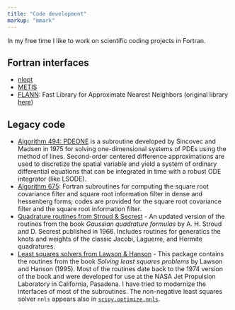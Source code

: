 ```yaml
---
title: "Code development"
markup: "mmark"
---
```


In my free time I like to work on scientific coding projects in Fortran.

## Fortran interfaces
* [nlopt](https://github.com/ivan-pi/nlopt)
* [METIS](https://github.com/ivan-pi/fmetis)
* [FLANN](https://github.com/ivan-pi/flann):
Fast Library for Approximate Nearest Neighbors (original library [here](http://people.cs.ubc.ca/~mariusm/flann))


## Legacy code
* [Algorithm 494: PDEONE](https://github.com/ivan-pi/TOMS-494) is a subroutine developed by Sincovec and Madsen in 1975 for solving one-dimensional systems of PDEs using the method of lines. Second-order centered difference approximations are used to discretize the spatial variable and yield a system of ordinary differential equations that can be integrated in time with a robust ODE integrator (like LSODE).
* [Algorithm 675](https://github.com/ivan-pi/TOMS-Algorithm-675): Fortran subroutines for computing the square root covariance filter and square root information filter in dense and hessenberg forms; codes are provided for the square root covariance filter and the square root information filter.
* [Quadrature routines from Stroud & Secrest](https://github.com/ivan-pi/stroud_quad) - An updated version of the routines from the book *Gaussian quadrature formulas* by A. H. Stroud and D. Secrest published in 1966. Includes routines for generatics the knots and weights of the classic Jacobi, Laguerre, and Hermite quadratures.
* [Least squares solvers from Lawson & Hanson](https://github.com/ivan-pi/fortran_lsp) - This package contains the routines from the book *Solving least squares problems* by Lawson and Hanson (1995). Most of the routines date back to the 1974 version of the book and were developed for use at the NASA Jet Propulsion Laboratory in California, Pasadena. I have tried to modernize the interfaces of most of the subroutines. The non-negative least squares solver `nnls` appears also in [`scipy.optimize.nnls`](https://docs.scipy.org/doc/scipy/reference/generated/scipy.optimize.nnls.html).

